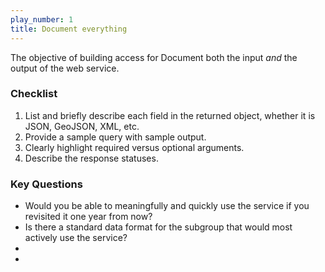 ```yaml
---
play_number: 1
title: Document everything
---
```


The objective of building access for Document both the input *and* the output of the web service.  


### Checklist
1. List and briefly describe each field in the returned object, whether it is JSON, GeoJSON, XML, etc.
2. Provide a sample query with sample output.
3. Clearly highlight required versus optional arguments.
4. Describe the response statuses.

### Key Questions
- Would you be able to meaningfully and quickly use the service if you revisited it one year from now?
- Is there a standard data format for the subgroup that would most actively use the service?
- 
- 
